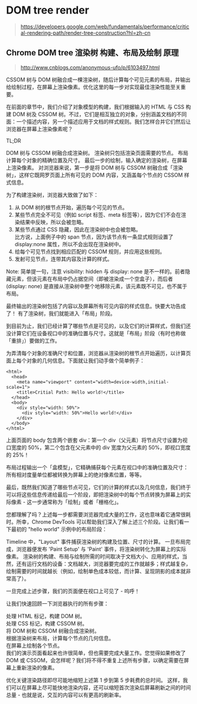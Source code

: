 # DOM tree render

> https://developers.google.com/web/fundamentals/performance/critical-rendering-path/render-tree-construction?hl=zh-cn  

## Chrome DOM tree 渲染树 构建、布局及绘制 原理

> http://www.cnblogs.com/anonymous-ufo/p/6103497.html  





CSSOM 树与 DOM 树融合成一棵渲染树，随后计算每个可见元素的布局，并输出给绘制过程，在屏幕上渲染像素。优化这里的每一步对实现最佳渲染性能至关重要。

在前面的章节中，我们介绍了对象模型的构建，我们根据输入的 HTML 与 CSS 构建 DOM 树及 CSSOM 树。不过，它们是相互独立的对象，分别涵盖文档的不同面：一个描述内容，另一个描述应用于文档的样式规则。我们怎样合并它们然后让浏览器在屏幕上渲染像素呢？

TL;DR

DOM 树与 CSSOM 树融合成渲染树。
渲染树只包括渲染页面需要的节点。
布局计算每个对象的精确位置及尺寸。
最后一步的绘制，输入确定的渲染树，在屏幕上渲染像素。
对浏览器来说，第一步是将 DOM 树与 CSSOM 树融合成「渲染树」，这样它既网罗页面上所有可见的 DOM 内容，又涵盖每个节点的 CSSOM 样式信息。


为了构建渲染树，浏览器大致做了如下：

1. 从 DOM 树的根节点开始，遍历每个可见的节点。  
2. 某些节点完全不可见（例如 script 标签、meta 标签等），因为它们不会在渲染结果中反映，所以会被忽略。  
3. 某些节点通过 CSS 隐藏，因此在渲染树中也会被忽略。  
  比方说，上面例子中的 span 节点，因为该节点有一条显式规则设置了 display:none 属性，所以不会出现在渲染树中。
4. 给每个可见节点找到相应匹配的 CSSOM 规则，并应用这些规则。  
5. 发射可见节点，连带其内容及计算的样式。  


Note: 简单提一句，注意 visibility: hidden 与 display: none 是不一样的。前者隐藏元素，但该元素在布局中仍占据空间（即被渲染成一个空盒子），而后者 (display: none) 是直接从渲染树中整个地移除元素，该元素既不可见，也不属于布局。


最终输出的渲染树包括了内容以及屏幕所有可见内容的样式信息。快要大功告成了！ 有了渲染树，我们就能进入「布局」阶段。


到目前为止，我们已经计算了哪些节点是可见的，以及它们的计算样式，但我们还没计算它们在设备视口中的准确位置与尺寸。这就是「布局」阶段（有时也称做「重排」）要做的工作。

为弄清每个对象的准确尺寸和位置，浏览器从渲染树的根节点开始遍历，以计算页面上每个对象的几何信息。下面就让我们动手做个简单例子：

```code
<html>
  <head>
    <meta name="viewport" content="width=device-width,initial-scale=1">
    <title>Critial Path: Hello world!</title>
  </head>
  <body>
    <div style="width: 50%">
      <div style="width: 50%">Hello world!</div>
    </div>
  </body>
</html>
``` 

上面页面的 body 包含两个嵌套 div：第一个 div（父元素）将节点尺寸设置为视口宽度的 50%，第二个包含在父元素中的 div 宽度为父元素的 50%，即视口宽度的 25%！

布局过程输出一个「盒模型」，它精确捕获每个元素在视口中的准确位置及尺寸：所有相对度量单位都被转换为屏幕上的绝对像素位置，等等。

最后，既然我们知道了哪些节点可见，它们的计算的样式以及几何信息，我们终于可以将这些信息传递给最后一个阶段，即把渲染树中的每个节点转换为屏幕上的实际像素 - 这一步通常称为「绘制」或者「栅格化」。

您都理解了吗？上述每一步都需要浏览器完成大量的工作，这也意味着它通常很耗时。所幸，Chrome DevTools 可以帮助我们深入了解上述三个阶段。让我们看一下最初的 "hello world" 示例中的布局阶段：



Timeline 中，"Layout" 事件捕获渲染树的构建及位置、尺寸的计算。
一旦布局完成，浏览器便发布 'Paint Setup' 与 'Paint' 事件，将渲染树转化为屏幕上的实际像素。
渲染树的构建、布局与绘制所需的时间取决于文档大小、应用的样式，当然，还有运行文档的设备：文档越大，浏览器要完成的工作就越多；样式越复杂，绘制需要的时间就越长（例如，绘制单色成本较低，而计算、呈现阴影的成本就非常高了）。

一旦完成上述步骤，我们的页面便在视口上可见了 - 呜呼！


让我们快速回顾一下浏览器执行的所有步骤：  

处理 HTML 标记，构建 DOM 树。  
处理 CSS 标记，构建 CSSOM 树。  
将 DOM 树和 CSSOM 树融合成渲染树。  
根据渲染树来布局，计算每个节点的几何信息。  
在屏幕上绘制各个节点。  
我们的演示页面看起来也许很简单，但也需要完成大量工作。您觉得如果修改了 DOM 或 CSSOM，会怎样呢？我们将不得不重复上述所有步骤，以确定需要在屏幕上重新渲染的像素。  

优化关键渲染路径即尽可能地缩短上述第 1 步到第 5 步耗费的总时间。 这样，我们可以在屏幕上尽可能快地渲染内容，还可以缩短首次渲染后屏幕刷新之间的时间总量 - 也就是说，交互的内容可以有更高的刷新率。  















